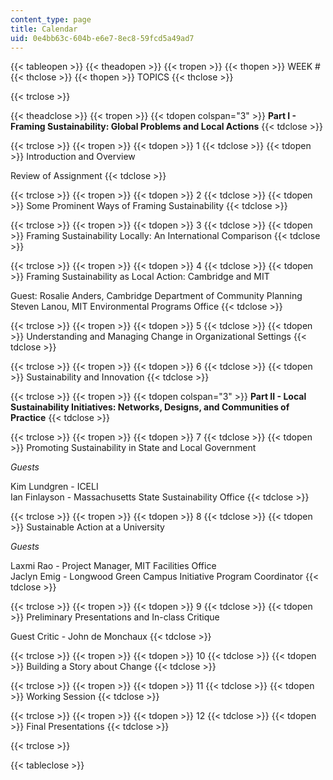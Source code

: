```yaml
---
content_type: page
title: Calendar
uid: 0e4bb63c-604b-e6e7-8ec8-59fcd5a49ad7
---
```


{{< tableopen >}}
{{< theadopen >}}
{{< tropen >}}
{{< thopen >}}
WEEK #
{{< thclose >}}
{{< thopen >}}
TOPICS
{{< thclose >}}

{{< trclose >}}

{{< theadclose >}}
{{< tropen >}}
{{< tdopen colspan="3" >}}
**Part I - Framing Sustainability: Global Problems and Local Actions**
{{< tdclose >}}

{{< trclose >}}
{{< tropen >}}
{{< tdopen >}}
1
{{< tdclose >}}
{{< tdopen >}}
Introduction and Overview  
  
Review of Assignment
{{< tdclose >}}

{{< trclose >}}
{{< tropen >}}
{{< tdopen >}}
2
{{< tdclose >}}
{{< tdopen >}}
Some Prominent Ways of Framing Sustainability
{{< tdclose >}}

{{< trclose >}}
{{< tropen >}}
{{< tdopen >}}
3
{{< tdclose >}}
{{< tdopen >}}
Framing Sustainability Locally: An International Comparison
{{< tdclose >}}

{{< trclose >}}
{{< tropen >}}
{{< tdopen >}}
4
{{< tdclose >}}
{{< tdopen >}}
Framing Sustainability as Local Action: Cambridge and MIT  
  
Guest: Rosalie Anders, Cambridge Department of Community Planning Steven Lanou, MIT Environmental Programs Office
{{< tdclose >}}

{{< trclose >}}
{{< tropen >}}
{{< tdopen >}}
5
{{< tdclose >}}
{{< tdopen >}}
Understanding and Managing Change in Organizational Settings
{{< tdclose >}}

{{< trclose >}}
{{< tropen >}}
{{< tdopen >}}
6
{{< tdclose >}}
{{< tdopen >}}
Sustainability and Innovation
{{< tdclose >}}

{{< trclose >}}
{{< tropen >}}
{{< tdopen colspan="3" >}}
**Part II - Local Sustainability Initiatives: Networks, Designs, and Communities of Practice**
{{< tdclose >}}

{{< trclose >}}
{{< tropen >}}
{{< tdopen >}}
7
{{< tdclose >}}
{{< tdopen >}}
Promoting Sustainability in State and Local Government  
  
_Guests_  
  
Kim Lundgren - ICELI  
Ian Finlayson - Massachusetts State Sustainability Office
{{< tdclose >}}

{{< trclose >}}
{{< tropen >}}
{{< tdopen >}}
8
{{< tdclose >}}
{{< tdopen >}}
Sustainable Action at a University  
  
_Guests_  
  
Laxmi Rao - Project Manager, MIT Facilities Office  
Jaclyn Emig - Longwood Green Campus Initiative Program Coordinator
{{< tdclose >}}

{{< trclose >}}
{{< tropen >}}
{{< tdopen >}}
9
{{< tdclose >}}
{{< tdopen >}}
Preliminary Presentations and In-class Critique  
  
Guest Critic - John de Monchaux
{{< tdclose >}}

{{< trclose >}}
{{< tropen >}}
{{< tdopen >}}
10
{{< tdclose >}}
{{< tdopen >}}
Building a Story about Change
{{< tdclose >}}

{{< trclose >}}
{{< tropen >}}
{{< tdopen >}}
11
{{< tdclose >}}
{{< tdopen >}}
Working Session
{{< tdclose >}}

{{< trclose >}}
{{< tropen >}}
{{< tdopen >}}
12
{{< tdclose >}}
{{< tdopen >}}
Final Presentations
{{< tdclose >}}

{{< trclose >}}

{{< tableclose >}}